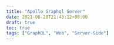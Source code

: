 ```yaml
---
title: "Apollo Graphql Server"
date: 2021-06-20T21:43:12+08:00
draft: true
toc: true
tags: ["GraphQL", "Web", "Server-Side"]
---
```


